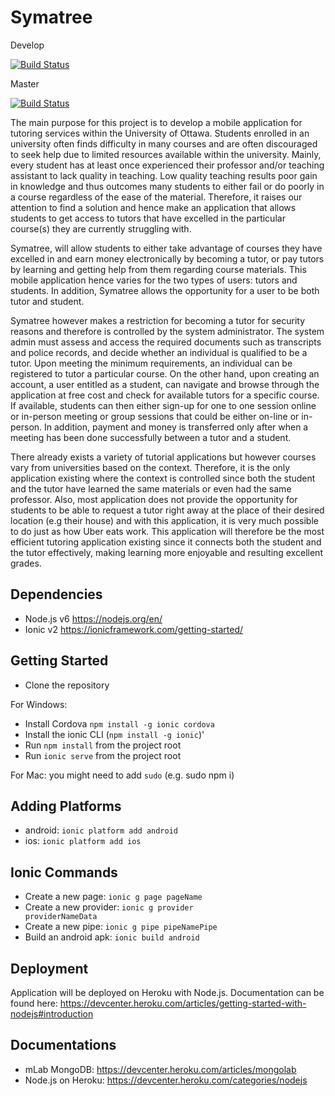 # Symatree
Develop

[![Build Status](https://travis-ci.com/almawhoob/theaters.svg?token=h6gyABY5M2Co4eo1tVpC&branch=develop)](https://travis-ci.com/almawhoob/theaters)

Master

[![Build Status](https://travis-ci.com/almawhoob/theaters.svg?token=h6gyABY5M2Co4eo1tVpC&branch=master)](https://travis-ci.com/almawhoob/theaters)

The main purpose for this project is to develop a mobile application for tutoring services within the University of Ottawa. Students enrolled in an university often finds difficulty in many courses and are often discouraged to seek help due to limited resources available within the university. Mainly, every student has at least once experienced their professor and/or teaching assistant to lack quality in teaching. Low quality teaching results poor gain in knowledge and thus outcomes many students to either fail or do poorly in a course regardless of the ease of the material. Therefore, it raises our attention to find a solution and hence make an application that allows students to get access to tutors that have excelled in the particular course(s) they are currently struggling with.

Symatree, will allow students to either take advantage of courses they have excelled in and earn money electronically by becoming a tutor, or pay tutors by learning and getting help from them regarding course materials. This mobile application hence varies for the two types of users: tutors and students. In addition, Symatree allows the opportunity for a user to be both tutor and student.  

Symatree however makes a restriction for becoming a tutor for security reasons and therefore is controlled by the system administrator. The system admin must assess and access the required documents such as transcripts and police records, and decide whether an individual is qualified to be a tutor. Upon meeting the minimum requirements, an individual can be registered to tutor a particular course. On the other hand, upon creating an account, a user entitled as a student, can navigate and browse through the application at free cost and check for available tutors for a specific course. If available, students can then either sign-up for one to one session online or in-person meeting or group sessions that could be either on-line or in-person. In addition, payment and money is transferred only after when a meeting has been done successfully between a tutor and a student.

There already exists a variety of tutorial applications but however courses vary from universities based on the context. Therefore, it is the only application existing where the context is controlled since both the student and the tutor have learned the same materials or even had the same professor. Also, most application does not provide the opportunity for students to be able to request a tutor right away at the place of their desired location (e.g their house) and with this application, it is very much possible to do just as how Uber eats work. This application will therefore be the most efficient tutoring application existing since it connects both the student and the tutor effectively, making learning more enjoyable and resulting excellent grades.

## Dependencies
- Node.js v6 https://nodejs.org/en/
- Ionic v2 https://ionicframework.com/getting-started/

## Getting Started
- Clone the repository

For Windows:
- Install Cordova  <code>npm install -g ionic cordova</code>
- Install the ionic CLI (<code>npm install -g ionic</code>)'
- Run <code>npm install</code> from the project root
- Run <code>ionic serve</code> from the project root

For Mac: you might need to add <code>sudo</code> (e.g. sudo npm i)


## Adding Platforms
- android: <code>ionic platform add android</code>
- ios: <code>ionic platform add ios</code>

## Ionic Commands
- Create a new page: <code>ionic g page pageName</code>
- Create a new provider: <code>ionic g provider providerNameData</code>
- Create a new pipe: <code>ionic g pipe pipeNamePipe</code>
- Build an android apk: <code>ionic build android</code>

## Deployment
Application will be deployed on Heroku with Node.js. Documentation can be found here: https://devcenter.heroku.com/articles/getting-started-with-nodejs#introduction

## Documentations
- mLab MongoDB: https://devcenter.heroku.com/articles/mongolab
- Node.js on Heroku: https://devcenter.heroku.com/categories/nodejs
